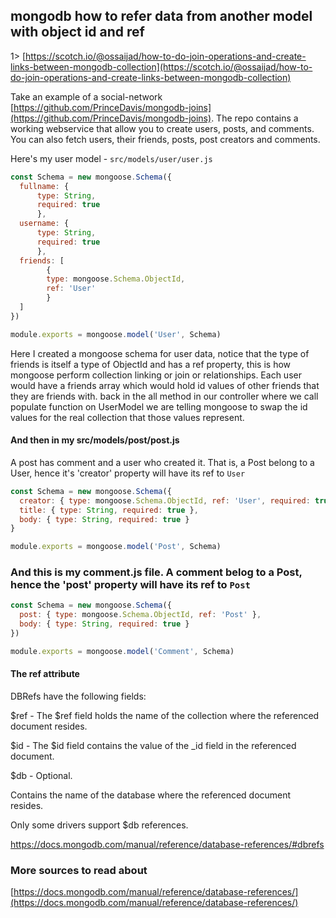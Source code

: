 ## mongodb how to refer data from another model with object id and ref

1> [https://scotch.io/@ossaijad/how-to-do-join-operations-and-create-links-between-mongodb-collection](https://scotch.io/@ossaijad/how-to-do-join-operations-and-create-links-between-mongodb-collection)

Take an example of a social-network [https://github.com/PrinceDavis/mongodb-joins](https://github.com/PrinceDavis/mongodb-joins). The repo contains a working webservice that allow you to create users, posts, and comments. You can also fetch users, their friends, posts, post creators and comments.

Here's my user model - ``src/models/user/user.js``

```js
const Schema = new mongoose.Schema({
  fullname: {
      type: String,
      required: true
      },
  username: {
      type: String,
      required: true
      },
  friends: [
        {
        type: mongoose.Schema.ObjectId,
        ref: 'User'
        }
  ]
})

module.exports = mongoose.model('User', Schema)

```

Here I created a mongoose schema for user data, notice that the type of friends is itself a type of ObjectId and has a ref property, this is how mongoose perform collection linking or join or relationships. Each user would have a friends array which would hold id values of other friends that they are friends with. back in the all method in our controller where we call populate function on UserModel we are telling mongoose to swap the id values for the real collection that those values represent.


#### And then in my src/models/post/post.js

A post has comment and a user who created it. That is, a Post belong to a User, hence it's 'creator' property will have its ref to ``User``

```js
const Schema = new mongoose.Schema({
  creator: { type: mongoose.Schema.ObjectId, ref: 'User', required: true },
  title: { type: String, required: true },
  body: { type: String, required: true }
}

module.exports = mongoose.model('Post', Schema)
```
### And this is my comment.js file. A comment belog to a Post, hence the 'post' property will have its ref to ``Post``

```js
const Schema = new mongoose.Schema({
  post: { type: mongoose.Schema.ObjectId, ref: 'Post' },
  body: { type: String, required: true }
})

module.exports = mongoose.model('Comment', Schema)
```

#### The ref attribute

DBRefs have the following fields:

$ref - The $ref field holds the name of the collection where the referenced document resides.

$id - The $id field contains the value of the _id field in the referenced document.

$db - Optional.

Contains the name of the database where the referenced document resides.

Only some drivers support $db references.



https://docs.mongodb.com/manual/reference/database-references/#dbrefs


### More sources to read about

[https://docs.mongodb.com/manual/reference/database-references/](https://docs.mongodb.com/manual/reference/database-references/)